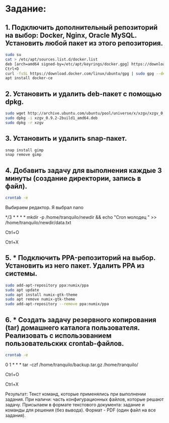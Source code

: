 # Задание:
## 1. Подключить дополнительный репозиторий на выбор: Docker, Nginx, Oracle MySQL. Установить любой пакет из этого репозитория.
```bash
sudo su
cat > /etc/apt/sources.list.d/docker.list
deb [arch=amd64 signed-by=/etc/apt/keyrings/docker.gpg] https://download.docker.com/linux/ubuntu jammy stable
Ctrl+D
curl -fsSL https://download.docker.com/linux/ubuntu/gpg | sudo gpg --dearmor -o /etc/apt/trusted.gpg.d/docker.gpg
apt install docker-ce
```
## 2. Установить и удалить deb-пакет с помощью dpkg.
```bash
sudo wget http://archive.ubuntu.com/ubuntu/pool/universe/x/xzgv/xzgv_0.9.2-2build1_amd64.deb
sudo dpkg -i xzgv_0.9.2-2build1_amd64.deb
sudo dpkg -r xzgv
```
## 3. Установить и удалить snap-пакет.
```bash
snap install gimp 
snap remove gimp
```
## 4. Добавить задачу для выполнения каждые 3 минуты (создание директории, запись в файл). 
```bash
crontab -e
```
Выбираем редактор. Я выбрал nano

*/3 * * * * mkdir -p /home/tranquilo/newdir && echo "Cron молодец " >> /home/tranquilo/newdir/data.txt

Ctrl+O

Ctrl+X

## 5. * Подключить PPA-репозиторий на выбор. Установить из него пакет. Удалить PPA из системы.
```bash
sudo add-apt-repository ppa:numix/ppa
sudo apt update
sudo apt install numix-gtk-theme
sudo apt remove numix-gtk-theme
sudo add-apt-repository --remove ppa:numix/ppa
```
## 6. * Создать задачу резервного копирования (tar) домашнего каталога пользователя. Реализовать с использованием пользовательских crontab-файлов.
```bash
crontab -e
```
0 1 * * * tar -czf /home/tranquilo/backup.tar.gz /home/tranquilo/

Ctrl+O

Ctrl+X

Результат:
Текст команд, которые применялись при выполнении задания. При наличи: часть конфигурационных файлов, которые решают задачу. Присылаем в формате текстового документа: задание и команды для решения (без вывода). Формат - PDF (один файл на все задания).
